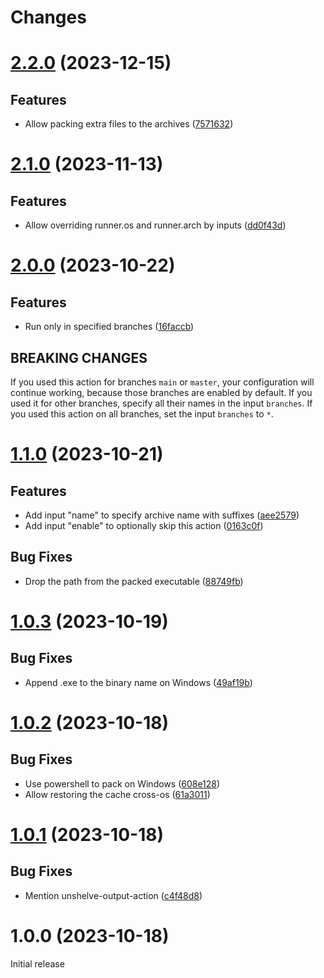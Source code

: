 # Changes

# [2.2.0](https://github.com/prantlf/shelve-output-action/compare/v2.1.0...v2.2.0) (2023-12-15)

## Features

* Allow packing extra files to the archives ([7571632](https://github.com/prantlf/shelve-output-action/commit/757163265caaa45eae8bf722211928e9f939081e))

# [2.1.0](https://github.com/prantlf/shelve-output-action/compare/v2.0.0...v2.1.0) (2023-11-13)

## Features

* Allow overriding runner.os and runner.arch by inputs ([dd0f43d](https://github.com/prantlf/shelve-output-action/commit/dd0f43daa86b7896493ebb28d7db30601b1b5520))

# [2.0.0](https://github.com/prantlf/shelve-output-action/compare/v1.1.0...v2.0.0) (2023-10-22)

## Features

* Run only in specified branches ([16faccb](https://github.com/prantlf/shelve-output-action/commit/16faccba212b872ecce93d8cf6e9ce21008c1e3f))

## BREAKING CHANGES

If you used this action for branches `main` or `master`, your configuration will continue working, because those branches are enabled by default. If you used it for other branches, specify all their names in the input `branches`. If you used this action on all branches, set the input `branches` to `*`.

# [1.1.0](https://github.com/prantlf/shelve-output-action/compare/v1.0.3...v1.1.0) (2023-10-21)

## Features

* Add input "name" to specify archive name with suffixes ([aee2579](https://github.com/prantlf/shelve-output-action/commit/aee2579d863ddd9d5b86554574dea3d6f446fd34))
* Add input "enable" to optionally skip this action ([0163c0f](https://github.com/prantlf/shelve-output-action/commit/0163c0f968fe7cdd7065554fd1d38b8e888e4129))

## Bug Fixes

* Drop the path from the packed executable ([88749fb](https://github.com/prantlf/shelve-output-action/commit/88749fb28b3f8dc9a12a371d855614331b2b4b74))

# [1.0.3](https://github.com/prantlf/shelve-output-action/compare/v1.0.2...v1.0.3) (2023-10-19)

## Bug Fixes

* Append .exe to the binary name on Windows ([49af19b](https://github.com/prantlf/shelve-output-action/commit/49af19b914f99d04dd79a4f1f0ed3a7492521a3e))

# [1.0.2](https://github.com/prantlf/shelve-output-action/compare/v1.0.1...v1.0.2) (2023-10-18)

## Bug Fixes

* Use powershell to pack on Windows ([608e128](https://github.com/prantlf/shelve-output-action/commit/608e128358114eb4e63abe26657fe102a36d1c5a))
* Allow restoring the cache cross-os ([61a3011](https://github.com/prantlf/shelve-output-action/commit/61a301119c8edbc474c2ebfd0bf538fa30d58669))

# [1.0.1](https://github.com/prantlf/shelve-output-action/compare/v1.0.0...v1.0.1) (2023-10-18)

## Bug Fixes

* Mention unshelve-output-action ([c4f48d8](https://github.com/prantlf/shelve-output-action/commit/c4f48d89a3c4650cc8f51681c532d67057c16b34))

# 1.0.0 (2023-10-18)

Initial release
